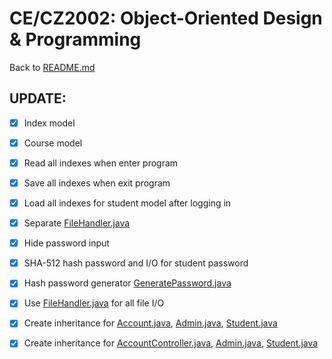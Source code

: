 # CE/CZ2002: Object-Oriented Design & Programming
  
Back to [README.md](README.md)

## UPDATE:
- [x] Index model
- [x] Course model
- [x] Read all indexes when enter program
- [x] Save all indexes when exit program
- [x] Load all indexes for student model after logging in
- [x] Separate [FileHandler.java](source/FileHandler.java)
- [x] Hide password input
- [x] SHA-512 hash password and I/O for student password
- [x] Hash password generator [GeneratePassword.java](source/GeneratePassword.java)
- [x] Use [FileHandler.java](source/FileHandler.java) for all file I/O
- [x] Create inheritance for [Account.java](source/Account.java), 
[Admin.java](source/Admin.java), [Student.java](source/Student.java)
- [x] Create inheritance for [AccountController.java](source/AccountController.java), 
[Admin.java](source/AdminController.java), [Student.java](source/StudentController.java)
  